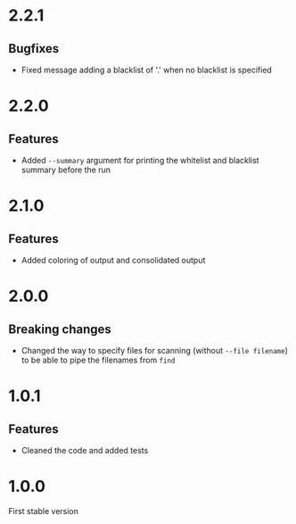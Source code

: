 # 2.2.1
## Bugfixes
* Fixed message adding a blacklist of '.' when no blacklist is specified

# 2.2.0
## Features
* Added `--summary` argument for printing the whitelist and blacklist summary before the run

# 2.1.0
## Features
* Added coloring of output and consolidated output

# 2.0.0
## Breaking changes
* Changed the way to specify files for scanning (without `--file filename`) to be able to pipe the filenames from `find`

# 1.0.1

## Features
* Cleaned the code and added tests

# 1.0.0
First stable version